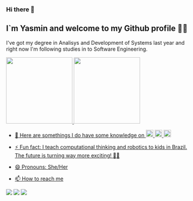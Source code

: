 ### Hi there 👋
## I`m Yasmin and welcome to my Github profile :woman_technologist:

I've got my degree in Analisys and Development of Systems last year and right now I'm following studies in to Software Engineering.

<div>
<a href="https://github.com/abreuYasmin">
<img height="180em" src="https://github-readme-stats.vercel.app/api/top-langs/?username=abreuYasmin&layout=compact&langs_count=7&theme=dracula"/>
<img height="180em" src="https://github-readme-stats.vercel.app/api?username=abreuYasmin&show_icons=true&theme=dracula&include_all_commits=true&count_private=true"/>
</div>

- :medal_sports: Here are somethings I do have some knowledge on <img src="https://cdn.jsdelivr.net/gh/devicons/devicon/icons/python/python-original.svg" width="20" height="20"/> <img src="https://cdn.jsdelivr.net/gh/devicons/devicon/icons/arduino/arduino-original.svg" width="20" height="20"/> <img src="https://cdn.jsdelivr.net/gh/devicons/devicon/icons/cplusplus/cplusplus-original.svg" width="20" height="20"/>

- ⚡ Fun fact: I teach computational thinking and robotics to kids in Brazil. The future is turning way more exciting! :woman_teacher:
- 😄 Pronouns: She/Her
  
 - 📫 How to reach me
<div>
<a href="https://instagram.com/hywasminies" target="_blank"><img src="https://img.shields.io/badge/-Instagram-%23E4405F?style=for-the-badge&logo=instagram&logoColor=white" target="_blank"></a>
<a href = "yasmin_a_c@hotmail.com"><img src="https://img.shields.io/badge/Gmail-D14836?style=for-the-badge&logo=gmail&logoColor=white" target="_blank"></a>
<a href="https://www.linkedin.com/in/yasminabreu/" target="_blank"><img src="https://img.shields.io/badge/-LinkedIn-%230077B5?style=for-the-badge&logo=linkedin&logoColor=white" target="_blank"></a>   
</div>

